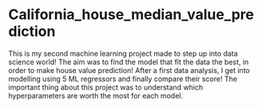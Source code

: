 # California_house_median_value_prediction

This is my second machine learning project made to step up into data science world!
The aim was to find the model that fit the data the best, in order to make house value prediction!
After a first data analysis, I get into modelling using 5 ML regressors and finally compare their score!
The important thing about this project was to understand which hyperparameters are worth the most for each model.
